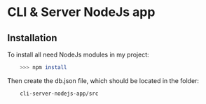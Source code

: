 
# CLI & Server NodeJs app




## Installation

To install all need NodeJs modules in my project:

```bash
    >>> npm install
```
    
Then create the db.json file, which should be located in the folder:

```bash
    cli-server-nodejs-app/src
```